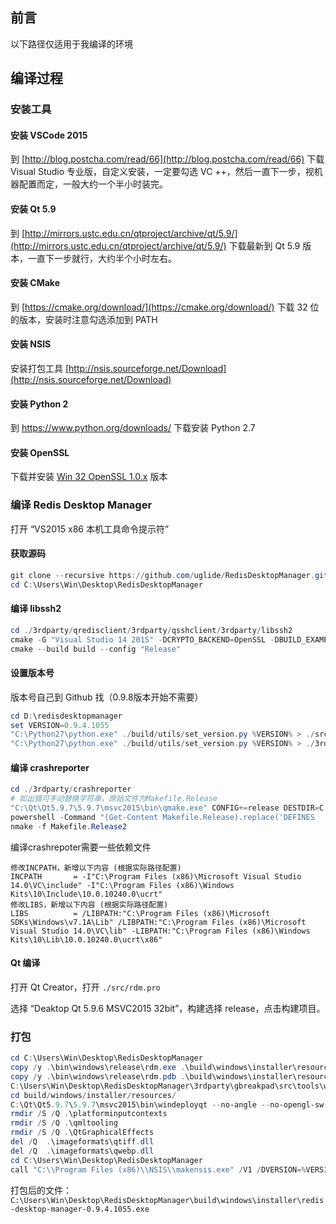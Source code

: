 ## 前言
以下路径仅适用于我编译的环境

## 编译过程

### 安装工具

#### 安装 VSCode 2015

到 [http://blog.postcha.com/read/66](http://blog.postcha.com/read/66) 下载 Visual Studio 专业版，自定义安装，一定要勾选 VC ++，然后一直下一步，视机器配置而定，一般大约一个半小时装完。

#### 安装 Qt 5.9

到 [http://mirrors.ustc.edu.cn/qtproject/archive/qt/5.9/](http://mirrors.ustc.edu.cn/qtproject/archive/qt/5.9/) 下载最新到 Qt 5.9 版本，一直下一步就行，大约半个小时左右。

#### 安装 CMake

到 [https://cmake.org/download/](https://cmake.org/download/) 下载 32 位的版本，安装时注意勾选添加到 PATH

#### 安装 NSIS

安装打包工具 [http://nsis.sourceforge.net/Download](http://nsis.sourceforge.net/Download)

#### 安装 Python 2

到 https://www.python.org/downloads/ 下载安装 Python 2.7

#### 安装 OpenSSL

下载并安装 [Win 32 OpenSSL 1.0.x](https://slproweb.com/products/Win32OpenSSL.html) 版本

### 编译 Redis Desktop Manager

打开 “VS2015 x86 本机工具命令提示符”

#### 获取源码

```powershell
git clone --recursive https://github.com/uglide/RedisDesktopManager.git C:\Users\Win\Desktop\RedisDesktopManager
cd C:\Users\Win\Desktop\RedisDesktopManager
```

#### 编译 libssh2
```powershell
cd ./3rdparty/qredisclient/3rdparty/qsshclient/3rdparty/libssh2
cmake -G "Visual Studio 14 2015" -DCRYPTO_BACKEND=OpenSSL -DBUILD_EXAMPLES=off -DBUILD_TESTING=off -H. -Bbuild
cmake --build build --config "Release"
```

#### 设置版本号

版本号自己到 Github 找（0.9.8版本开始不需要）

```powershell
cd D:\redisdesktopmanager
set VERSION=0.9.4.1055
"C:\Python27\python.exe" ./build/utils/set_version.py %VERSION% > ./src/version.h
"C:\Python27\python.exe" ./build/utils/set_version.py %VERSION% > ./3rdparty/crashreporter/src/version.h
```

#### 编译 crashreporter

```powershell
cd ./3rdparty/crashreporter
# 如出错可手动替换字符串，原始文件为Makefile.Release
"C:\Qt\Qt5.9.7\5.9.7\msvc2015\bin\qmake.exe" CONFIG+=release DESTDIR=C:\Users\Win\Desktop\RedisDesktopManager\bin\windows\release
powershell -Command "(Get-Content Makefile.Release).replace('DEFINES       =','DEFINES       = -DAPP_NAME=\\\"RedisDesktopManager\\\" -DAPP_VERSION=\\\""%VERSION%"\\\" -DCRASH_SERVER_URL=\\\"https://oops.redisdesktop.com/crash-report\\\"')" > Makefile.Release2
nmake -f Makefile.Release2
```
编译crashrepoter需要一些依赖文件
```
修改INCPATH，新增以下内容 (根据实际路径配置)
INCPATH       = -I"C:\Program Files (x86)\Microsoft Visual Studio 14.0\VC\include" -I"C:\Program Files (x86)\Windows Kits\10\Include\10.0.10240.0\ucrt"
修改LIBS，新增以下内容 (根据实际路径配置)
LIBS          = /LIBPATH:"C:\Program Files (x86)\Microsoft SDKs\Windows\v7.1A\Lib" /LIBPATH:"C:\Program Files (x86)\Microsoft Visual Studio 14.0\VC\lib" -LIBPATH:"C:\Program Files (x86)\Windows Kits\10\Lib\10.0.10240.0\ucrt\x86"
```

#### Qt 编译

打开 Qt Creator，打开 `./src/rdm.pro`

选择 “Deaktop Qt 5.9.6 MSVC2015 32bit”，构建选择 release，点击构建项目。

### 打包

```powershell
cd C:\Users\Win\Desktop\RedisDesktopManager
copy /y .\bin\windows\release\rdm.exe .\build\windows\installer\resources\rdm.exe
copy /y .\bin\windows\release\rdm.pdb .\build\windows\installer\resources\rdm.pdb
C:\Users\Win\Desktop\RedisDesktopManager\3rdparty\gbreakpad\src\tools\windows\binaries\dump_syms .\bin\windows\release\rdm.pdb  > .\build\windows\installer\resources\rdm.sym
cd build/windows/installer/resources/
C:\Qt\Qt5.9.7\5.9.7\msvc2015\bin\windeployqt --no-angle --no-opengl-sw --no-compiler-runtime --no-translations --release --force --qmldir C:\Users\Win\Desktop\RedisDesktopManager\src\qml rdm.exe
rmdir /S /Q .\platforminputcontexts
rmdir /S /Q .\qmltooling
rmdir /S /Q .\QtGraphicalEffects
del /Q  .\imageformats\qtiff.dll
del /Q  .\imageformats\qwebp.dll
cd C:\Users\Win\Desktop\RedisDesktopManager
call "C:\\Program Files (x86)\\NSIS\\makensis.exe" /V1 /DVERSION=%VERSION% ./build/windows/installer/installer.nsi
```

打包后的文件：`C:\Users\Win\Desktop\RedisDesktopManager\build\windows\installer\redis-desktop-manager-0.9.4.1055.exe`
